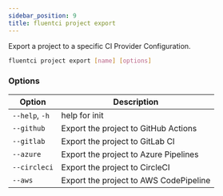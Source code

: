 ```yaml
---
sidebar_position: 9
title: fluentci project export
---
```


Export a project to a specific CI Provider Configuration.

```bash
fluentci project export [name] [options]
```

### Options

| Option | Description |
| ------ | ----------- |
| `--help`, `-h` | help for init |
| `--github` | Export the project to GitHub Actions |
| `--gitlab` | Export the project to GitLab CI |
| `--azure`  | Export the project to Azure Pipelines |
| `--circleci` | Export the project to CircleCI |
| `--aws` | Export the project to AWS CodePipeline |
